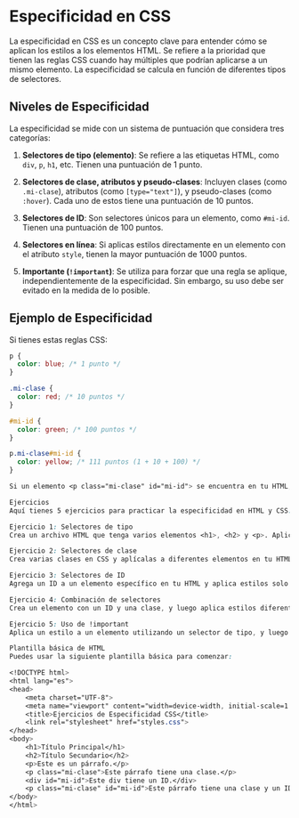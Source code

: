 # Especificidad en CSS

La especificidad en CSS es un concepto clave para entender cómo se aplican los estilos a los elementos HTML. Se refiere a la prioridad que tienen las reglas CSS cuando hay múltiples que podrían aplicarse a un mismo elemento. La especificidad se calcula en función de diferentes tipos de selectores.

## Niveles de Especificidad

La especificidad se mide con un sistema de puntuación que considera tres categorías:

1. **Selectores de tipo (elemento)**: Se refiere a las etiquetas HTML, como `div`, `p`, `h1`, etc. Tienen una puntuación de 1 punto.
  
2. **Selectores de clase, atributos y pseudo-clases**: Incluyen clases (como `.mi-clase`), atributos (como `[type="text"]`), y pseudo-clases (como `:hover`). Cada uno de estos tiene una puntuación de 10 puntos.
  
3. **Selectores de ID**: Son selectores únicos para un elemento, como `#mi-id`. Tienen una puntuación de 100 puntos.
  
4. **Selectores en línea**: Si aplicas estilos directamente en un elemento con el atributo `style`, tienen la mayor puntuación de 1000 puntos.
  
5. **Importante (`!important`)**: Se utiliza para forzar que una regla se aplique, independientemente de la especificidad. Sin embargo, su uso debe ser evitado en la medida de lo posible.

## Ejemplo de Especificidad

Si tienes estas reglas CSS:

```css
p {
  color: blue; /* 1 punto */
}

.mi-clase {
  color: red; /* 10 puntos */
}

#mi-id {
  color: green; /* 100 puntos */
}

p.mi-clase#mi-id {
  color: yellow; /* 111 puntos (1 + 10 + 100) */
}

Si un elemento <p class="mi-clase" id="mi-id"> se encuentra en tu HTML, el color final será amarillo, porque esa regla tiene la mayor especificidad.

Ejercicios
Aquí tienes 5 ejercicios para practicar la especificidad en HTML y CSS:

Ejercicio 1: Selectores de tipo
Crea un archivo HTML que tenga varios elementos <h1>, <h2> y <p>. Aplica un color diferente a cada tipo de elemento usando solo selectores de tipo.

Ejercicio 2: Selectores de clase
Crea varias clases en CSS y aplícalas a diferentes elementos en tu HTML. Cambia el color de fondo y el tamaño de la fuente utilizando solo selectores de clase.

Ejercicio 3: Selectores de ID
Agrega un ID a un elemento específico en tu HTML y aplica estilos solo a ese elemento usando un selector de ID. Asegúrate de que el estilo sea diferente al de los demás elementos.

Ejercicio 4: Combinación de selectores
Crea un elemento con un ID y una clase, y luego aplica estilos diferentes utilizando combinaciones de selectores. Observa cuál estilo se aplica y por qué.

Ejercicio 5: Uso de !important
Aplica un estilo a un elemento utilizando un selector de tipo, y luego intenta sobrescribirlo utilizando una clase con !important. Observa cómo afecta esto a la aplicación de estilos.

Plantilla básica de HTML
Puedes usar la siguiente plantilla básica para comenzar:

<!DOCTYPE html>
<html lang="es">
<head>
    <meta charset="UTF-8">
    <meta name="viewport" content="width=device-width, initial-scale=1.0">
    <title>Ejercicios de Especificidad CSS</title>
    <link rel="stylesheet" href="styles.css">
</head>
<body>
    <h1>Título Principal</h1>
    <h2>Título Secundario</h2>
    <p>Este es un párrafo.</p>
    <p class="mi-clase">Este párrafo tiene una clase.</p>
    <div id="mi-id">Este div tiene un ID.</div>
    <p class="mi-clase" id="mi-id">Este párrafo tiene una clase y un ID.</p>
</body>
</html>
